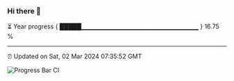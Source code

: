 ### Hi there 👋

⏳ Year progress { █████▁▁▁▁▁▁▁▁▁▁▁▁▁▁▁▁▁▁▁▁▁▁▁▁▁ } 16.75 %

---

⏰ Updated on Sat, 02 Mar 2024 07:35:52 GMT

![Progress Bar CI](https://github.com/IshwaranRudhara/GIT-ACTION/workflows/Progress%20Bar%20CI/badge.svg)
